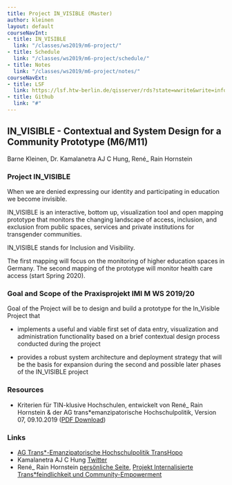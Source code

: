 ```yaml
---
title: Project IN_VISIBLE (Master)
author: kleinen
layout: default
courseNavInt:
- title: IN_VISIBLE
  link: "/classes/ws2019/m6-project/"
- title: Schedule
  link: "/classes/ws2019/m6-project/schedule/"
- title: Notes
  link: "/classes/ws2019/m6-project/notes/"
courseNavExt:
- title: LSF
  link: https://lsf.htw-berlin.de/qisserver/rds?state=wwrite&write=info&par=old&add.154890=15&show=lehrender&asi=pwA1plZnksxM.NU02B8J
- title: Github
  link: "#"
---
```


## IN_VISIBLE - Contextual and System Design for a Community Prototype (M6/M11)

Barne Kleinen, Dr. Kamalanetra AJ C Hung, René_ Rain Hornstein

### Project IN_VISIBLE

When we are denied expressing our identity and participating in education we become invisible.

IN_VISIBLE is an interactive, bottom ­up, visualization tool and open mapping prototype that monitors the changing landscape of access, inclusion, and exclusion from public spaces, services and private institutions for transgender communities.  

IN_VISIBLE stands for Inclusion and Visibility.

The first mapping will focus on the monitoring of higher education spaces in Germany. The second mapping of the prototype will monitor health care access (start Spring 2020).  

### Goal and Scope of the Praxisprojekt IMI M WS 2019/20

Goal of the Project will be to design and build a prototype for the In_Visible Project that

* implements a useful and viable first set of data entry, visualization and administration functionality based on a brief contextual design process conducted during the project

* provides a robust system architecture and deployment strategy that will be the basis for expansion during the second and possible later phases of the IN_VISIBLE project

### Resources
* Kriterien für TIN-klusive Hochschulen, entwickelt von René_ Rain Hornstein & der AG trans*emanzipatorische Hochschulpolitik, Version 07, 09.10.2019 ([PDF Download](20191009_Kriterien_fuer_tinklusive_Hochschulen_V07.pdf))

### Links

* [AG Trans*-Emanzipatorische Hochschulpolitik TransHopo](https://ag-trans-hopo.org)
* Kamalanetra AJ C Hung [Twitter](https://twitter.com/pineapple_lab)
* René_ Rain Hornstein [persönliche Seite](https://rhornstein.de), [Projekt Internalisierte Trans*feindlichkeit und Community-Empowerment](https://psychologie.sfu-berlin.de/de/forschung-publikationen/vielfalt-und-mehrfach-diskriminierung/projekt-internalisierte-transfeindlichkeit-und-community-empowerment/ )
